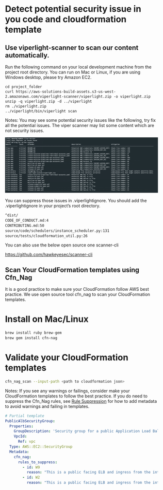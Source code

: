 # Detect potential security issue in you code and cloudformation template

## Use viperlight-scanner to scan our content automatically.

Run the following command on your local development machine from the project root directory. You can run on Mac or Linux, if you are using Windows desktop, please try Amazon EC2.

```
cd project_folder
curl https://aws-solutions-build-assets.s3-us-west-2.amazonaws.com/viperlight-scanner/viperlight.zip -o viperlight.zip
unzip -q viperlight.zip -d ../viperlight
rm ./viperlight.zip
../viperlight/bin/viperlight scan
```

Notes: You may see some potential security issues like the following, try fix all the potential issues. The viper scanner may list some content which are not security issues. 

![viperlight](media/viperlight.png)

You can suppress those issues in .viperlightignore. You should add the .viperlightignore in your project’s root directory.

```bash
^dist/
CODE_OF_CONDUCT.md:4
CONTRIBUTING.md:50
source/code/schedulers/instance_scheduler.py:131
source/tests/cloudformation_util.py:26
```

You can also use the below open source one scanner-cli

https://github.com/hawkeyesec/scanner-cli

## Scan Your CloudFormation templates using Cfn_Nag
It is a good practice to make sure your CloudFormation follow AWS best practice. We use open source tool cfn_nag to scan your CloudFormation templates.

# Install on Mac/Linux
```bash
brew install ruby brew-gem
brew gem install cfn-nag
```

# Validate your CloudFormation templates
```bash
cfn_nag_scan --input-path <path to cloudformation json>
```

Notes: If you see any warnings or failings, consider make your CloudFormation templates to follow the best practice. If you do need to suppress the Cfn_Nag rules, see [Rule Suppression](https://github.com/stelligent/cfn_nag#per-resource-rule-suppression) for how to add metadata to avoid warnings and failing in templates.

```yaml
# Partial template
PublicAlbSecurityGroup:
  Properties:
    GroupDescription: 'Security group for a public Application Load Balancer'
    VpcId:
      Ref: vpc
  Type: AWS::EC2::SecurityGroup
  Metadata:
    cfn_nag:
      rules_to_suppress:
        - id: W9
          reason: "This is a public facing ELB and ingress from the internet should be permitted."
        - id: W2
          reason: "This is a public facing ELB and ingress from the internet should be permitted."
```